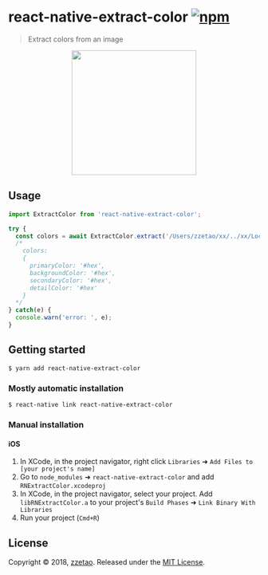 ﻿# react-native-extract-color [![npm](https://img.shields.io/npm/v/react-native-extract-color.svg)](https://www.npmjs.com/package/react-native-extract-color)
> Extract colors from an image

<p align="center">
  <img width="250" src="https://raw.githubusercontent.com/zzetao/react-native-extract-color/master/screenshots/demo.gif">
</p>

## Usage
```javascript
import ExtractColor from 'react-native-extract-color';

try {
  const colors = await ExtractColor.extract('/Users/zzetao/xx/../xx/LocalImagePath.png');
  /*
    colors:
    {
      primaryColor: '#hex',
      backgroundColor: '#hex',
      secondaryColor: '#hex',
      detailColor: '#hex'
    }
  */
} catch(e) {
  console.warn('error: ', e);
}
```
  
## Getting started

`$ yarn add react-native-extract-color`

### Mostly automatic installation

`$ react-native link react-native-extract-color`

### Manual installation

#### iOS

1. In XCode, in the project navigator, right click `Libraries` ➜ `Add Files to [your project's name]`
2. Go to `node_modules` ➜ `react-native-extract-color` and add `RNExtractColor.xcodeproj`
3. In XCode, in the project navigator, select your project. Add `libRNExtractColor.a` to your project's `Build Phases` ➜ `Link Binary With Libraries`
4. Run your project (`Cmd+R`)


## License

Copyright © 2018, [zzetao](https://github.com/zzetao).
Released under the [MIT License](LICENSE).